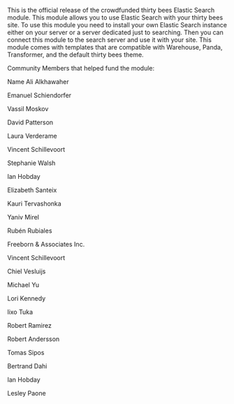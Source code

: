 This is the official release of the crowdfunded thirty bees Elastic Search module. This module allows you to use 
Elastic Search with your thirty bees site. To use this module you need to install your own Elastic Search instance 
either on your server or a server dedicated just to searching. Then you can connect this module to the search server 
and use it with your site. This module comes with templates that are compatible with Warehouse, Panda, Transformer, 
and the default thirty bees theme. 

Community Members that helped fund the module:

Name
Ali Alkhawaher


Emanuel Schiendorfer


Vassil Moskov


David Patterson


Laura Verderame


Vincent Schillevoort


Stephanie Walsh


Ian Hobday


Elizabeth Santeix


Kauri Tervashonka


Yaniv Mirel


Rubén Rubiales


Freeborn & Associates Inc.


Vincent Schillevoort


Chiel Vesluijs


Michael Yu


Lori Kennedy


lixo Tuka


Robert Ramirez


Robert Andersson


Tomas Sipos


Bertrand Dahi


Ian Hobday


Lesley Paone
